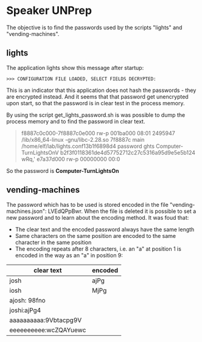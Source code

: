 # Speaker UNPrep
The objective is to find the passwords used by the scripts "lights" and "vending-machines".

## lights
The application lights show this message after startup:

    >>> CONFIGURATION FILE LOADED, SELECT FIELDS DECRYPTED:

This is an indicator that this application does not hash the passwords - they are encrypted instead. And it seems that that password get unencrypted upon start, so that the password is in clear test in the process memory.

By using the script get_lights_password.sh is was possible to dump the process memory and to find the password in clear text.


> f8887c0c000-7f8887c0e000 rw-p 001ba000 08:01 2495947                    /lib/x86_64-linux
-gnu/libc-2.28.so
> 7f8887c
> main
> <no name provided>
> /home/elf/lab/lights.conf13b1f6898d4
> password
> ghts
> Computer-TurnLightsOnV
> b2f3f0118361de4d57752712c27c5316a95d9e5e5b124
> wRq,'
> e7a37d000 rw-p 00000000 00:0

So the password is **Computer-TurnLightsOn**

## vending-machines
The password which has to be used is stored encoded in the file "vending-machines.json": LVEdQPpBwr. When the file is deleted it is possible to set a new password and to learn about the encoding method.
It was foud that:

 - The clear text and the encoded password always have the same length
 - Same characters on the same position are encoded to the same character in the same position
 - The encoding repeats after 8 characters, i.e. an "a" at position 1 is encoded in the way as an "a" in position 9:
 
|clear text|encoded|
|--|--|
| josh|ajPg
|iosh|MjPg
|ajosh: 98fno
|joshi:ajPg4
|aaaaaaaaaa:9Vbtacpg9V
|eeeeeeeeee:wcZQAYuewc |  |


<!--stackedit_data:
eyJoaXN0b3J5IjpbLTE0MDQ5ODM4MTksLTMwOTI2OTY5M119
-->